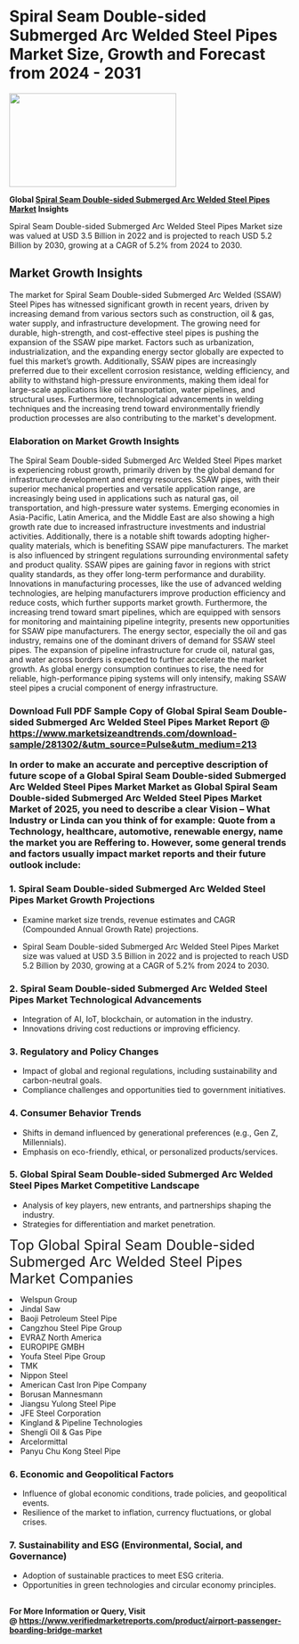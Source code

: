 <H1>Spiral Seam Double-sided Submerged Arc Welded Steel Pipes Market Size, Growth and Forecast from 2024 - 2031</H1><img class="aligncenter size-medium wp-image-584254" src="https://thirdeyenews.in/wp-content/uploads/2024/09/Global-Market-Research-300x168.jpeg" alt="" width="300" height="168" /><p><strong>Global&nbsp;<a href="https://www.marketsizeandtrends.com/download-sample/281302/&amp;utm_source=Pulse&amp;utm_medium=213">Spiral Seam Double-sided Submerged Arc Welded Steel Pipes Market</a> Insights</strong></p><p>Spiral Seam Double-sided Submerged Arc Welded Steel Pipes Market size was valued at USD 3.5 Billion in 2022 and is projected to reach USD 5.2 Billion by 2030, growing at a CAGR of 5.2% from 2024 to 2030.</p><p><h2>Market Growth Insights</h2> The market for Spiral Seam Double-sided Submerged Arc Welded (SSAW) Steel Pipes has witnessed significant growth in recent years, driven by increasing demand from various sectors such as construction, oil & gas, water supply, and infrastructure development. The growing need for durable, high-strength, and cost-effective steel pipes is pushing the expansion of the SSAW pipe market. Factors such as urbanization, industrialization, and the expanding energy sector globally are expected to fuel this market’s growth. Additionally, SSAW pipes are increasingly preferred due to their excellent corrosion resistance, welding efficiency, and ability to withstand high-pressure environments, making them ideal for large-scale applications like oil transportation, water pipelines, and structural uses. Furthermore, technological advancements in welding techniques and the increasing trend toward environmentally friendly production processes are also contributing to the market's development. <h3>Elaboration on Market Growth Insights</h3> The Spiral Seam Double-sided Submerged Arc Welded Steel Pipes market is experiencing robust growth, primarily driven by the global demand for infrastructure development and energy resources. SSAW pipes, with their superior mechanical properties and versatile application range, are increasingly being used in applications such as natural gas, oil transportation, and high-pressure water systems. Emerging economies in Asia-Pacific, Latin America, and the Middle East are also showing a high growth rate due to increased infrastructure investments and industrial activities. Additionally, there is a notable shift towards adopting higher-quality materials, which is benefiting SSAW pipe manufacturers. The market is also influenced by stringent regulations surrounding environmental safety and product quality. SSAW pipes are gaining favor in regions with strict quality standards, as they offer long-term performance and durability. Innovations in manufacturing processes, like the use of advanced welding technologies, are helping manufacturers improve production efficiency and reduce costs, which further supports market growth. Furthermore, the increasing trend toward smart pipelines, which are equipped with sensors for monitoring and maintaining pipeline integrity, presents new opportunities for SSAW pipe manufacturers. The energy sector, especially the oil and gas industry, remains one of the dominant drivers of demand for SSAW steel pipes. The expansion of pipeline infrastructure for crude oil, natural gas, and water across borders is expected to further accelerate the market growth. As global energy consumption continues to rise, the need for reliable, high-performance piping systems will only intensify, making SSAW steel pipes a crucial component of energy infrastructure. <h3></p><p><span class=""><strong>Download Full PDF Sample Copy of Global Spiral Seam Double-sided Submerged Arc Welded Steel Pipes Market Report</strong> @ <a href="https://www.marketsizeandtrends.com/download-sample/281302/&amp;utm_source=Pulse&amp;utm_medium=213" target="_blank">https://www.marketsizeandtrends.com/download-sample/281302/&amp;utm_source=Pulse&amp;utm_medium=213</a></span></p><p>In order to make an accurate and perceptive description of future scope of a Global&nbsp;Spiral Seam Double-sided Submerged Arc Welded Steel Pipes Market Market as Global&nbsp;Spiral Seam Double-sided Submerged Arc Welded Steel Pipes Market Market of 2025, you need to describe a clear Vision &ndash; What Industry or Linda can you think of for example: Quote from a Technology, healthcare, automotive, renewable energy, name the market you are Reffering to. However, some general trends and factors usually impact market reports and their future outlook include:</p><h3>1.&nbsp;<strong>Spiral Seam Double-sided Submerged Arc Welded Steel Pipes Market Growth Projections</strong></h3><ul><li>Examine market size trends, revenue estimates and CAGR (Compounded Annual Growth Rate) projections.</li><li><p>Spiral Seam Double-sided Submerged Arc Welded Steel Pipes Market size was valued at USD 3.5 Billion in 2022 and is projected to reach USD 5.2 Billion by 2030, growing at a CAGR of 5.2% from 2024 to 2030.</p></li></ul><h3>2.&nbsp;<strong>Spiral Seam Double-sided Submerged Arc Welded Steel Pipes Market Technological Advancements</strong></h3><ul><li>Integration of AI, IoT, blockchain, or automation in the industry.</li><li>Innovations driving cost reductions or improving efficiency.</li></ul><h3>3.&nbsp;<strong>Regulatory and Policy Changes</strong></h3><ul><li>Impact of global and regional regulations, including sustainability and carbon-neutral goals.</li><li>Compliance challenges and opportunities tied to government initiatives.</li></ul><h3>4.&nbsp;<strong>Consumer Behavior Trends</strong></h3><ul><li>Shifts in demand influenced by generational preferences (e.g., Gen Z, Millennials).</li><li>Emphasis on eco-friendly, ethical, or personalized products/services.</li></ul><h3>5.&nbsp;<strong>Global Spiral Seam Double-sided Submerged Arc Welded Steel Pipes Market Competitive Landscape</strong></h3><ul><li>Analysis of key players, new entrants, and partnerships shaping the industry.</li><li>Strategies for differentiation and market penetration.</li></ul><p data-pm-slice="1 1 []"><span style="color: inherit; font-family: inherit; font-size: 25px;">Top Global Spiral Seam Double-sided Submerged Arc Welded Steel Pipes Market Companies</span></p><div class="" data-test-id=""><p><li>Welspun Group</li><li> Jindal Saw</li><li> Baoji Petroleum Steel Pipe</li><li> Cangzhou Steel Pipe Group</li><li> EVRAZ North America</li><li> EUROPIPE GMBH</li><li> Youfa Steel Pipe Group</li><li> TMK</li><li> Nippon Steel</li><li> American Cast Iron Pipe Company</li><li> Borusan Mannesmann</li><li> Jiangsu Yulong Steel Pipe</li><li> JFE Steel Corporation</li><li> Kingland & Pipeline Technologies</li><li> Shengli Oil & Gas Pipe</li><li> Arcelormittal</li><li> Panyu Chu Kong Steel Pipe</li></p></div><h3>6.&nbsp;<strong>Economic and Geopolitical Factors</strong></h3><ul><li>Influence of global economic conditions, trade policies, and geopolitical events.</li><li>Resilience of the market to inflation, currency fluctuations, or global crises.</li></ul><h3>7.&nbsp;<strong>Sustainability and ESG (Environmental, Social, and Governance)</strong></h3><ul><li>Adoption of sustainable practices to meet ESG criteria.</li><li>Opportunities in green technologies and circular economy principles.</li></ul><h2><strong style="font-size: 14px;">For More Information or Query, Visit @&nbsp;</strong><a style="background-color: #ffffff; font-size: 14px;" href="https://www.marketsizeandtrends.com/report/spiral-seam-double-sided-submerged-arc-welded-steel-pipes-market/" target="_blank">https://www.verifiedmarketreports.com/product/airport-passenger-boarding-bridge-market</a></h2>
